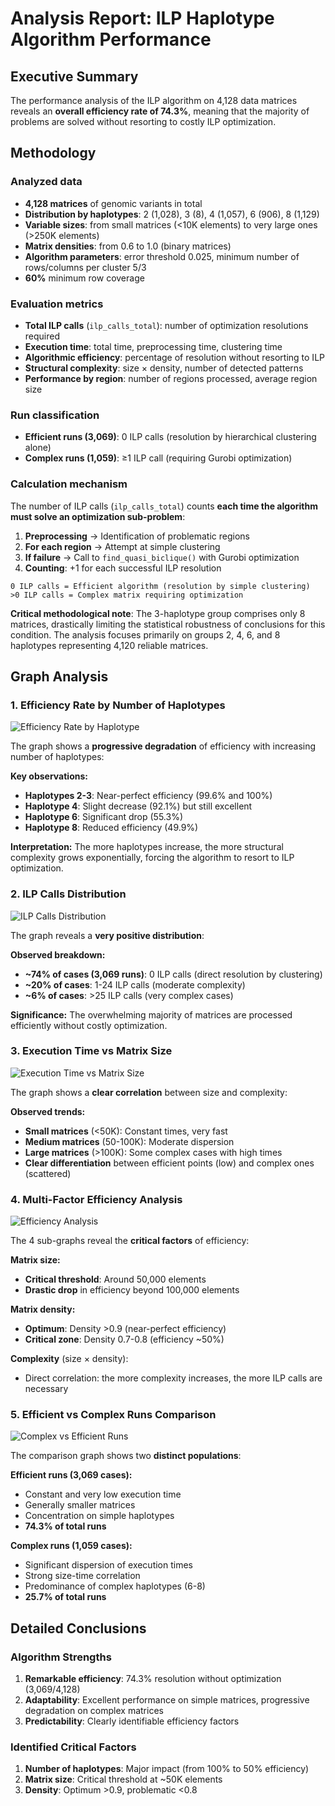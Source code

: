 # Analysis Report: ILP Haplotype Algorithm Performance

## Executive Summary

The performance analysis of the ILP algorithm on 4,128 data matrices reveals an **overall efficiency rate of 74.3%**, meaning that the majority of problems are solved without resorting to costly ILP optimization.

## Methodology

### Analyzed data
- **4,128 matrices** of genomic variants in total
- **Distribution by haplotypes**: 2 (1,028), 3 (8), 4 (1,057), 6 (906), 8 (1,129)
- **Variable sizes**: from small matrices (<10K elements) to very large ones (>250K elements)
- **Matrix densities**: from 0.6 to 1.0 (binary matrices)
- **Algorithm parameters**: error threshold 0.025, minimum number of rows/columns per cluster 5/3
- **60%** minimum row coverage

### Evaluation metrics
- **Total ILP calls** (`ilp_calls_total`): number of optimization resolutions required
- **Execution time**: total time, preprocessing time, clustering time
- **Algorithmic efficiency**: percentage of resolution without resorting to ILP
- **Structural complexity**: size × density, number of detected patterns
- **Performance by region**: number of regions processed, average region size

### Run classification
- **Efficient runs (3,069)**: 0 ILP calls (resolution by hierarchical clustering alone)
- **Complex runs (1,059)**: ≥1 ILP call (requiring Gurobi optimization)

### Calculation mechanism
The number of ILP calls (`ilp_calls_total`) counts **each time the algorithm must solve an optimization sub-problem**:

1. **Preprocessing** → Identification of problematic regions
2. **For each region** → Attempt at simple clustering
3. **If failure** → Call to `find_quasi_biclique()` with Gurobi optimization
4. **Counting**: +1 for each successful ILP resolution

```
0 ILP calls = Efficient algorithm (resolution by simple clustering)
>0 ILP calls = Complex matrix requiring optimization
```

**Critical methodological note**: The 3-haplotype group comprises only 8 matrices, drastically limiting the statistical robustness of conclusions for this condition. The analysis focuses primarily on groups 2, 4, 6, and 8 haplotypes representing 4,120 reliable matrices.

## Graph Analysis

### 1. Efficiency Rate by Number of Haplotypes
![Efficiency Rate by Haplotype](plots/efficiency_rate_by_haplotype.png)

The graph shows a **progressive degradation** of efficiency with increasing number of haplotypes:

**Key observations:**
- **Haplotypes 2-3**: Near-perfect efficiency (99.6% and 100%)
- **Haplotype 4**: Slight decrease (92.1%) but still excellent
- **Haplotype 6**: Significant drop (55.3%)
- **Haplotype 8**: Reduced efficiency (49.9%)

**Interpretation:** The more haplotypes increase, the more structural complexity grows exponentially, forcing the algorithm to resort to ILP optimization.

### 2. ILP Calls Distribution
![ILP Calls Distribution](plots/ilp_calls_distribution.png)

The graph reveals a **very positive distribution**:

**Observed breakdown:**
- **~74% of cases (3,069 runs)**: 0 ILP calls (direct resolution by clustering)
- **~20% of cases**: 1-24 ILP calls (moderate complexity)
- **~6% of cases**: >25 ILP calls (very complex cases)

**Significance:** The overwhelming majority of matrices are processed efficiently without costly optimization.

### 3. Execution Time vs Matrix Size
![Execution Time vs Matrix Size](plots/time_vs_size_all_data.png)

The graph shows a **clear correlation** between size and complexity:

**Observed trends:**
- **Small matrices** (<50K): Constant times, very fast
- **Medium matrices** (50-100K): Moderate dispersion
- **Large matrices** (>100K): Some complex cases with high times
- **Clear differentiation** between efficient points (low) and complex ones (scattered)

### 4. Multi-Factor Efficiency Analysis
![Efficiency Analysis](plots/efficiency_analysis.png)

The 4 sub-graphs reveal the **critical factors** of efficiency:

**Matrix size:**
- **Critical threshold**: Around 50,000 elements
- **Drastic drop** in efficiency beyond 100,000 elements

**Matrix density:**
- **Optimum**: Density >0.9 (near-perfect efficiency)
- **Critical zone**: Density 0.7-0.8 (efficiency ~50%)

**Complexity** (size × density):
- Direct correlation: the more complexity increases, the more ILP calls are necessary

### 5. Efficient vs Complex Runs Comparison
![Complex vs Efficient Runs](plots/complex_vs_efficient_comparison.png)

The comparison graph shows two **distinct populations**:

**Efficient runs (3,069 cases):**
- Constant and very low execution time
- Generally smaller matrices
- Concentration on simple haplotypes
- **74.3% of total runs**

**Complex runs (1,059 cases):**
- Significant dispersion of execution times
- Strong size-time correlation
- Predominance of complex haplotypes (6-8)
- **25.7% of total runs**

## Detailed Conclusions

### Algorithm Strengths
1. **Remarkable efficiency**: 74.3% resolution without optimization (3,069/4,128)
2. **Adaptability**: Excellent performance on simple matrices, progressive degradation on complex matrices
3. **Predictability**: Clearly identifiable efficiency factors

### Identified Critical Factors
1. **Number of haplotypes**: Major impact (from 100% to 50% efficiency)
2. **Matrix size**: Critical threshold at ~50K elements
3. **Density**: Optimum >0.9, problematic <0.8